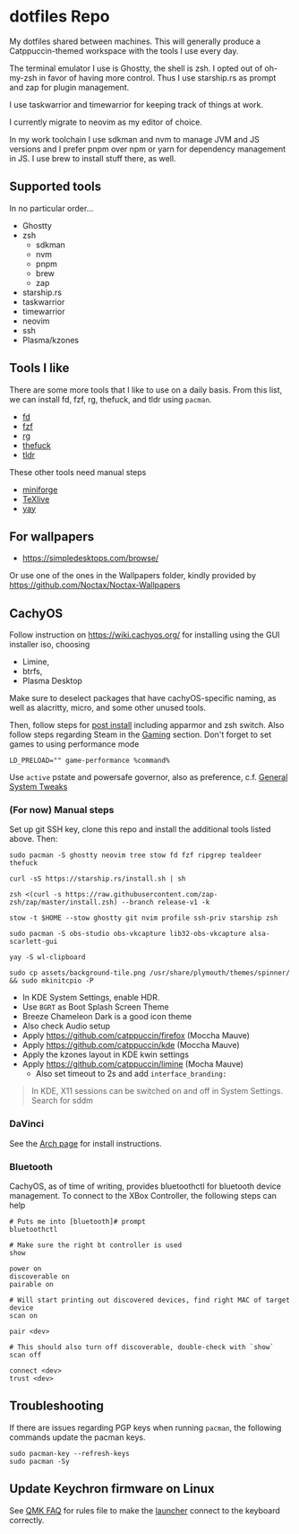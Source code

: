 # dotfiles Repo

My dotfiles shared between machines. This will generally produce a Catppuccin-themed workspace with the tools I use every day.

The terminal emulator I use is Ghostty, the shell is zsh. I opted out of oh-my-zsh in favor of having more control.
Thus I use starship.rs as prompt and zap for plugin management.

I use taskwarrior and timewarrior for keeping track of things at work.

I currently migrate to neovim as my editor of choice.

In my work toolchain I use sdkman and nvm to manage JVM and JS versions and I prefer pnpm over npm or yarn for dependency management in JS.
I use brew to install stuff there, as well.

## Supported tools

In no particular order...

- Ghostty
- zsh
  - sdkman
  - nvm
  - pnpm
  - brew
  - zap
- starship.rs
- taskwarrior
- timewarrior
- neovim
- ssh
- Plasma/kzones

## Tools I like

There are some more tools that I like to use on a daily basis.
From this list, we can install fd, fzf, rg, thefuck, and tldr using `pacman`.

- [fd](https://github.com/sharkdp/fd)
- [fzf](https://github.com/junegunn/fzf)
- [rg](https://github.com/BurntSushi/ripgrep)
- [thefuck](https://github.com/nvbn/thefuck)
- [tldr](https://github.com/tealdeer-rs/tealdeer)

These other tools need manual steps
- [miniforge](https://github.com/conda-forge/miniforge)
- [TeXlive](https://www.tug.org/texlive/quickinstall.html)
- [yay](https://github.com/Jguer/yay)

## For wallpapers

- https://simpledesktops.com/browse/

Or use one of the ones in the Wallpapers folder, kindly provided by https://github.com/Noctax/Noctax-Wallpapers

## CachyOS

Follow instruction on https://wiki.cachyos.org/ for installing using the GUI installer iso, choosing 
- Limine,
- btrfs,
- Plasma Desktop

Make sure to deselect packages that have cachyOS-specific naming, as well as alacritty, micro, and some other unused tools.

Then, follow steps for [post install](https://wiki.cachyos.org/configuration/post_install_setup/) including apparmor and zsh switch.
Also follow steps regarding Steam in the [Gaming](https://wiki.cachyos.org/configuration/gaming/) section. Don't forget to set games to using performance mode

```
LD_PRELOAD="" game-performance %command%
```

Use `active` pstate and powersafe governor, also as preference, c.f. [General System Tweaks](https://wiki.cachyos.org/configuration/general_system_tweaks/)

### (For now) Manual steps
Set up git SSH key, clone this repo and install the additional tools listed above.
Then:

```shell
sudo pacman -S ghostty neovim tree stow fd fzf ripgrep tealdeer thefuck
```

```shell
curl -sS https://starship.rs/install.sh | sh
```

```shell
zsh <(curl -s https://raw.githubusercontent.com/zap-zsh/zap/master/install.zsh) --branch release-v1 -k
```

```shell
stow -t $HOME --stow ghostty git nvim profile ssh-priv starship zsh
```

```shell
sudo pacman -S obs-studio obs-vkcapture lib32-obs-vkcapture alsa-scarlett-gui
```

```shell
yay -S wl-clipboard
```

```shell
sudo cp assets/background-tile.png /usr/share/plymouth/themes/spinner/ && sudo mkinitcpio -P
```

- In KDE System Settings, enable HDR.
- Use `BGRT` as Boot Splash Screen Theme
- Breeze Chameleon Dark is a good icon theme
- Also check Audio setup
- Apply https://github.com/catppuccin/firefox (Moccha Mauve)
- Apply https://github.com/catppuccin/kde (Moccha Mauve) 
- Apply the kzones layout in KDE kwin settings
- Apply https://github.com/catppuccin/limine (Mocha Mauve)
  - Also set timeout to 2s and add `interface_branding:`

> In KDE, X11 sessions can be switched on and off in System Settings. Search for sddm

### DaVinci

See the [Arch page](https://wiki.archlinux.org/title/DaVinci_Resolve) for install instructions.

### Bluetooth

CachyOS, as of time of writing, provides bluetoothctl for bluetooth device management.
To connect to the XBox Controller, the following steps can help

```shell
# Puts me into [bluetooth]# prompt
bluetoothctl
```

```shell
# Make sure the right bt controller is used
show
```

```shell
power on
discoverable on
pairable on
```

```shell
# Will start printing out discovered devices, find right MAC of target device
scan on
```

```shell
pair <dev>
```

```shell
# This should also turn off discoverable, double-check with `show`
scan off
```

```shell
connect <dev>
trust <dev>
```

## Troubleshooting

If there are issues regarding PGP keys when running `pacman`, the following commands update the pacman keys.

```
sudo pacman-key --refresh-keys
sudo pacman -Sy
```

## Update Keychron firmware on Linux

See [QMK FAQ](https://docs.qmk.fm/faq_build#linux-udev-rules) for rules file to make the [launcher](https://launcher.keychron.com/) connect to the keyboard correctly.
